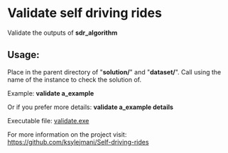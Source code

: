 # Validate self driving rides
Validate the outputs of **sdr_algorithm**

## Usage:
Place in the parent directory of "**solution/**" and "**dataset/**".
Call using the name of the instance to check the solution of.

Example:
**validate a_example**

Or if you prefer more details:
**validate a_example details**

Executable file:
[validate.exe](https://drive.google.com/drive/folders/1A3rIOOgUCSQNsuVkaYYRYdEwUdahwIIy?usp=sharing)

For more information on the project visit:
https://github.com/ksylejmani/Self-driving-rides
